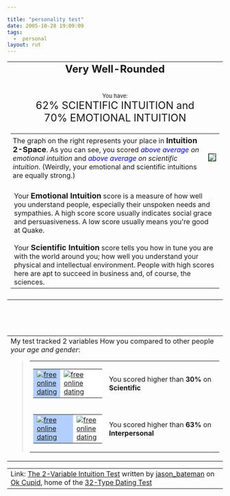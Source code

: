```yaml
---

title: "personality test"
date: 2005-10-28 19:09:09
tags:
  -  personal
layout: rut
---
```


  <table align="center" cellpadding="20"> <tbody><tr> <td align="center"> <font size="5"><b>Very Well-Rounded</b></font><br  /> <br  /><br  /><center><font size="2">You have:</font><br  /> <font size="5">62% SCIENTIFIC INTUITION and<br  /> 70% EMOTIONAL INTUITION</font> </center></td> </tr> <tr> <td> <table width="550"><tbody><tr><td style="padding: 5px;" valign="top"> The graph on the right represents your place in <b><font size="+1">Intuition 2-Space</font></b>. As you can see, you scored <i><font color="blue">above average</font> on emotional intuition</i> and <i><font color="blue">above average</font> on scientific intuition</i>. (Weirdly, your emotional and scientific intuitions are equally strong.) </td><td><div style="border: 1px solid black; max-width: 400px;"><img src="http://is0.okcupid.com/graphics/intuition/ig22.gif" /></div>

</td></tr><tr><td colspan="2"><br  />Your <font size="+1"><b>Emotional Intuition</b></font>
score is a measure of how well you understand people, especially their
unspoken needs and sympathies. A high score score usually indicates
social grace and persuasiveness. A low score usually means you're good
at Quake.<br  /><br  />Your <b><font size="+1">Scientific Intuition</font></b>
score tells you how in tune you are with the world around you; how well
you understand your physical and intellectual environment. People with
high scores here are apt to succeed in business and, of course, the
sciences.</td></tr></tbody></table>
 </td> </tr> <tr> <td align="center">  </td> </tr> </tbody></table> <br  /><br  /><br  /> <table cellpadding="20"> <tbody><tr> <td> <span id="comparisonarea">My test tracked 2 variables How you compared to other people <i>your age and gender</i>:<blockquote><table border="0" cellpadding="0" cellspacing="4"><tbody><tr><td valign="middle"><table bgcolor="black" border="0" cellpadding="0" cellspacing="1"><tbody><tr><td bgcolor="#b2cfff" height="20" width="45"><a href="http://www.okcupid.com"><img src="http://is2.okcupid.com/graphics/0.gif" alt="free online dating" border="0" /></a></td><td bgcolor="white" width="105"><a href="http://www.okcupid.com"><img src="http://is2.okcupid.com/graphics/0.gif" alt="free online dating" border="0" /></a></td></tr></tbody></table></td><td valign="middle">You scored higher than <b>30%</b> on <b>Scientific</b></td></tr><tr><td valign="middle"><table bgcolor="black" border="0" cellpadding="0" cellspacing="1"><tbody><tr><td bgcolor="#b2cfff" height="20" width="95"><a href="http://www.okcupid.com"><img src="http://is2.okcupid.com/graphics/0.gif" alt="free online dating" border="0" /></a></td><td bgcolor="white" width="55"><a href="http://www.okcupid.com"><img src="http://is2.okcupid.com/graphics/0.gif" alt="free online dating" border="0" /></a></td></tr></tbody></table></td><td valign="middle">You scored higher than <b>63%</b> on <b>Interpersonal</b></td></tr></tbody></table></blockquote></span> </td> </tr> </tbody></table> <table cellpadding=20><tr><td>Link: <a href='http://www.okcupid.com/tests/take?testid=3890039532751104124'>The 2-Variable Intuition Test</a> written by <a href='http://www.okcupid.com/profile?tuid=11694560292031626201'>jason_bateman</a> on <a href='http://www.okcupid.com'>Ok Cupid</a>, home of the <a href='http://www.okcupid.com/oktest3'>32-Type Dating Test</a></td></tr></table>

